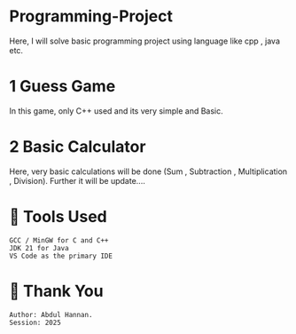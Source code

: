 # Programming-Project
Here, I will solve basic programming project using language like cpp , java etc.

# 1 Guess Game
In this game, only C++ used and its very simple and Basic.

# 2 Basic Calculator
Here, very basic calculations will be done (Sum , Subtraction , Multiplication , Division). Further it will be update....


# 🧰 Tools Used
    GCC / MinGW for C and C++
    JDK 21 for Java
    VS Code as the primary IDE

# 🙏 Thank You
    Author: Abdul Hannan.
    Session: 2025
